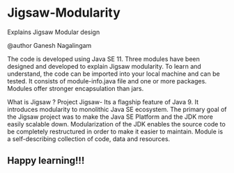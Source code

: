 # Jigsaw-Modularity
Explains Jigsaw Modular design

@author Ganesh Nagalingam

The code is developed using Java SE 11. 
Three modules have been designed and developed to explain Jigsaw modularity. 
To learn and understand, the code can be imported into your local machine and can be tested.
It consists of module-info.java file and one or more packages. Modules offer stronger encapsulation than jars.

What is Jigsaw ?
Project Jigsaw- Its a flagship feature of Java 9.
It introduces modularity to monolithic Java SE ecosystem. The primary goal of the Jigsaw project was to make the 
Java SE Platform and the JDK more easily scalable down. 
Modularization of the JDK enables the source code to be completely restructured in order to make it easier to maintain. 
Module is a self-describing collection of code, data and resources. 

Happy learning!!!
------------------------------------------------------------------------------------------------------------------------------------------------------------------
